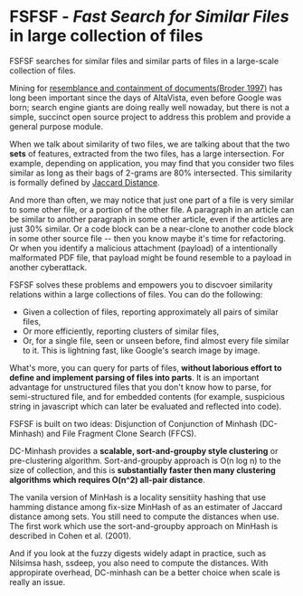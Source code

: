 # FSFSF - _Fast_ _Search_ _for_ _Similar_ _Files_ in large collection of files

FSFSF searches for similar files and similar parts of files in a large-scale collection of files.

Mining for [resemblance and containment of documents(Broder 1997)](http://citeseerx.ist.psu.edu/viewdoc/download?doi=10.1.1.24.779&rep=rep1&type=pdf) has long been important since the days of AltaVista, even before Google was born; search engine giants are doing really well nowaday, but there is not a simple, succinct open source project to address this problem and provide a general purpose module.

When we talk about similarity of two files, we are talking about that the two **sets** of features, extracted from the two files, has a large intersection. For example, depending on application, you may find that you consider two files similar as long as their bags of 2-grams are 80% intersected. This similarity is formally defined by [Jaccard Distance](https://en.wikipedia.org/wiki/Jaccard_index).

And more than often, we may notice that just one part of a file is very similar to some other file, or a portion of the other file. A paragraph in an article can be similar to another paragraph in some other article, even if the articles are just 30% similar. Or a code block can be a near-clone to another code block in some other source file -- then you know maybe it's time for refactoring. Or when you identify a malicious attachment (payload) of a intentionally malformated PDF file, that payload might be found resemble to a payload in another cyberattack.

FSFSF solves these problems and empowers you to discvoer similarity relations within a large collections of files. You can do the following:

- Given a collection of files, reporting approximately all pairs of similar files,
- Or more efficiently, reporting clusters of similar files,
- Or, for a single file, seen or unseen before, find almost every file similar to it. This is lightning fast, like Google's search image by image.

What's more, you can query for parts of files, **without laborious effort to define and implement parsing of files into parts**. It is an important advantage for unstructured files that you don't know how to parse, for semi-structured file, and for embedded contents (for example, suspicious string in javascript which can later be evaluated and reflected into code).

FSFSF is built on two ideas: Disjunction of Conjunction of Minhash (DC-Minhash) and File Fragment Clone Search (FFCS).

DC-Minhash provides a **scalable, sort-and-groupby style clustering** or pre-clustering algorithm. Sort-and-groupby approach is O(n log n) to the size of collection, and this is **substantially faster then many clustering algorithms which requires O(n^2) all-pair distance**.

The vanila version of MinHash is a locality sensitiity hashing that use hamming distance among fix-size MinHash of as an estimater of Jaccard distance among sets. You still need to compute the distances when use. The first work which use the sort-and-groupby approach on MinHash is described in Cohen et al. (2001).

And if you look at the fuzzy digests widely adapt in practice, such as Nilsimsa hash, ssdeep, you also need to compute the distances. With appropirate overhead, DC-minhash can be a better choice when scale is really an issue.
